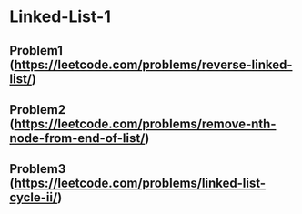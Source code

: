 # Linked-List-1

## Problem1 (https://leetcode.com/problems/reverse-linked-list/)


## Problem2 (https://leetcode.com/problems/remove-nth-node-from-end-of-list/)

## Problem3 (https://leetcode.com/problems/linked-list-cycle-ii/)

